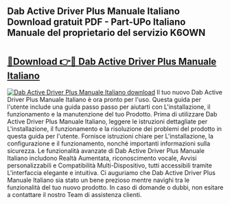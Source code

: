 ## Dab Active Driver Plus Manuale Italiano Download gratuit PDF - Part-UPo Italiano Manuale del proprietario del servizio K6OWN

# <h2><a href="http://dfax20.blite.top/?on=Dab+Active+Driver+Plus+Manuale+Italiano">🔗Download 👉🔴 Dab Active Driver Plus Manuale Italiano</a></h2>

[![Dab Active Driver Plus Manuale Italiano download](https://i.imgur.com/lujVjoI.png)](http://dfax20.blite.top/?on=Dab+Active+Driver+Plus+Manuale+Italiano)
Il tuo nuovo Dab Active Driver Plus Manuale Italiano è ora pronto per l'uso. Questa guida per l'utente include una guida passo passo per aiutarti con L'installazione, il funzionamento e la manutenzione del tuo Prodotto. Prima di utilizzare Dab Active Driver Plus Manuale Italiano, leggere le istruzioni dettagliate per L'installazione, il funzionamento e la risoluzione dei problemi del prodotto in questa guida per l'utente. Fornisce istruzioni chiare per L'installazione, la configurazione e il funzionamento, nonché importanti informazioni sulla sicurezza. Le funzionalità avanzate di Dab Active Driver Plus Manuale Italiano includono Realtà Aumentata, riconoscimento vocale, Avvisi personalizzabili e Compatibilità Multi-Dispositivo, tutti accessibili tramite L'interfaccia elegante e intuitiva. Ci auguriamo che Dab Active Driver Plus Manuale Italiano sia stato un bene prezioso mentre navighi tra le funzionalità del tuo nuovo prodotto. In caso di domande o dubbi, non esitare a contattare il nostro Team di assistenza clienti.
